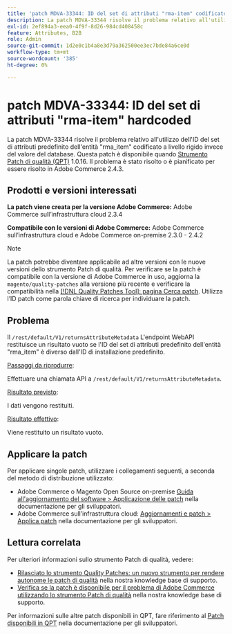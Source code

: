 ```yaml
---
title: 'patch MDVA-33344: ID del set di attributi "rma-item" codificato a livello hardware'
description: La patch MDVA-33344 risolve il problema relativo all'utilizzo dell'ID del set di attributi predefinito dell'entità "rma\_item" codificato a livello rigido invece del valore del database. Questa patch è disponibile quando è installato [Quality Patches Tool (QPT)](/help/announcements/adobe-commerce-announcements/magento-quality-patches-released-new-tool-to-self-serve-quality-patches.md) 1.0.16. Il problema è stato risolto o è pianificato per essere risolto in Adobe Commerce 2.4.3.
exl-id: 2ef894a3-eea0-4f9f-8d26-984cd408458c
feature: Attributes, B2B
role: Admin
source-git-commit: 1d2e0c1b4a8e3d79a362500ee3ec7bde84a6ce0d
workflow-type: tm+mt
source-wordcount: '385'
ht-degree: 0%

---
```


# patch MDVA-33344: ID del set di attributi &quot;rma-item&quot; hardcoded

La patch MDVA-33344 risolve il problema relativo all&#39;utilizzo dell&#39;ID del set di attributi predefinito dell&#39;entità &quot;rma\_item&quot; codificato a livello rigido invece del valore del database. Questa patch è disponibile quando [Strumento Patch di qualità (QPT)](/help/announcements/adobe-commerce-announcements/magento-quality-patches-released-new-tool-to-self-serve-quality-patches.md) 1.0.16. Il problema è stato risolto o è pianificato per essere risolto in Adobe Commerce 2.4.3.

## Prodotti e versioni interessati

**La patch viene creata per la versione Adobe Commerce:** Adobe Commerce sull’infrastruttura cloud 2.3.4

**Compatibile con le versioni di Adobe Commerce:** Adobe Commerce sull’infrastruttura cloud e Adobe Commerce on-premise 2.3.0 - 2.4.2

>[!NOTE]
>
>La patch potrebbe diventare applicabile ad altre versioni con le nuove versioni dello strumento Patch di qualità. Per verificare se la patch è compatibile con la versione di Adobe Commerce in uso, aggiorna la `magento/quality-patches` alla versione più recente e verificare la compatibilità nella [[!DNL Quality Patches Tool]: pagina Cerca patch](https://devdocs.magento.com/quality-patches/tool.html#patch-grid). Utilizza l’ID patch come parola chiave di ricerca per individuare la patch.

## Problema

Il `/rest/default/V1/returnsAttributeMetadata` L&#39;endpoint WebAPI restituisce un risultato vuoto se l&#39;ID del set di attributi predefinito dell&#39;entità &quot;rma\_item&quot; è diverso dall&#39;ID di installazione predefinito.

<u>Passaggi da riprodurre</u>:

Effettuare una chiamata API a `/rest/default/V1/returnsAttributeMetadata`.

<u>Risultato previsto</u>:

I dati vengono restituiti.

<u>Risultato effettivo</u>:

Viene restituito un risultato vuoto.

## Applicare la patch

Per applicare singole patch, utilizzare i collegamenti seguenti, a seconda del metodo di distribuzione utilizzato:

* Adobe Commerce o Magento Open Source on-premise [Guida all&#39;aggiornamento del software > Applicazione delle patch](https://devdocs.magento.com/guides/v2.4/comp-mgr/patching/mqp.html) nella documentazione per gli sviluppatori.
* Adobe Commerce sull’infrastruttura cloud: [Aggiornamenti e patch > Applica patch](https://devdocs.magento.com/cloud/project/project-patch.html) nella documentazione per gli sviluppatori.

## Lettura correlata

Per ulteriori informazioni sullo strumento Patch di qualità, vedere:

* [Rilasciato lo strumento Quality Patches: un nuovo strumento per rendere autonome le patch di qualità](/help/announcements/adobe-commerce-announcements/magento-quality-patches-released-new-tool-to-self-serve-quality-patches.md) nella nostra knowledge base di supporto.
* [Verifica se la patch è disponibile per il problema di Adobe Commerce utilizzando lo strumento Patch di qualità](/help/support-tools/patches-available-in-qpt-tool/check-patch-for-magento-issue-with-magento-quality-patches.md) nella nostra knowledge base di supporto.

Per informazioni sulle altre patch disponibili in QPT, fare riferimento al [Patch disponibili in QPT](https://devdocs.magento.com/quality-patches/tool.html#patch-grid) nella documentazione per gli sviluppatori.
